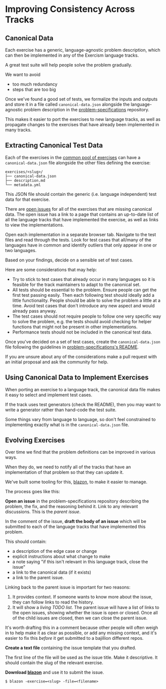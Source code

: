 ﻿# Improving Consistency Across Tracks

[blazon]: https://github.com/exercism/blazon
[problem-specifications]: https://github.com/exercism/problem-specifications/tree/master/exercises

## Canonical Data

Each exercise has a generic, language-agnostic problem description, which
can then be implemented in any of the Exercism language tracks.

A great test suite will help people solve the problem gradually.

We want to avoid

* too much redundancy
* steps that are too big

Once we've found a good set of tests, we formalize the inputs and outputs and
store it in a file called `canonical-data.json` alongside the language-agnostic
problem description in the [problem-specifications][] repository.

This makes it easier to port the exercises to new language tracks, as well as
propagate changes to the exercises that have already been implemented in
many tracks.

## Extracting Canonical Test Data

Each of the exercises in the [common pool of exercises][problem-specifications-exercises] can have a
`canonical-data.json` file alongside the other files defining the exercise:

```
exercises/<slug>/
├── canonical-data.json
├── description.md
└── metadata.yml
```

This JSON file should contain the generic (i.e. language independent) test data for that exercise.

There are [open issues][canonical-data-issues] for all of the exercises that are missing canonical data.
The open issue has a link to a page that contains an up-to-date list of all the language tracks that
have implemented the exercise, as well as links to view the implementations.

Open each implementation in a separate browser tab. Navigate to the test files and read through the tests.
Look for test cases that all/many of the languages have in common and identify outliers that only appear in one or two languages.

Based on your findings, decide on a sensible set of test cases.

Here are some considerations that may help:

* Try to stick to test cases that already occur in many languages so it is feasible for the track maintainers to adapt to the canonical set.
* All tests should be essential to the problem. Ensure people can get the first test passing easily. Then each following test should ideally add a little functionality. People should be able to solve the problem a little at a time. Avoid test cases that don't introduce any new aspect and would already pass anyway.
* The test cases should not require people to follow one very specific way to solve the problem, e.g. the tests should avoid checking for helper functions that might not be present in other implementations.
* Performance tests should not be included in the canonical test data.

Once you've decided on a set of test cases, create the `canonical-data.json` file following the guidelines in [problem-specifications's README][data-format-docs].

If you are unsure about any of the considerations make a pull request with an initial proposal and ask the community for help.

## Using Canonical Data to Implement Exercises

When porting an exercise to a language track, the canonical data file
makes it easy to select and implement test cases.

If the track uses test generators (check the README), then you may want to
write a generator rather than hand-code the test suite.

Some things vary from language to language, so don't feel constrained
to implementing exactly what is in the `canonical-data.json` file.

## Evolving Exercises

Over time we find that the problem definitions can be improved in various ways.

When they do, we need to notify all of the tracks that have an implementation
of that problem so that they can update it.

We've built some tooling for this, [blazon][blazon], to make it easier to manage.

The process goes like this:

**Open an issue** in the problem-specifications repository describing the problem, the fix,
and the reasoning behind it. Link to any relevant discussions. This is the _parent
issue_.

In the comment of the issue, **draft the body of an issue** which will be
submitted to each of the language tracks that have implemented this problem.

This should contain:

- a description of the edge case or change
- explicit instructions about what change to make
- a note saying "if this isn't relevant in this language track, close the
  issue"
- a link to the canonical data (if it exists)
- a link to the parent issue.

Linking back to the parent issue is important for two reasons:

1. It provides context. If someone wants to know more about the issue,
   they can follow links to read the history.
2. It will show a _living TODO list_. The parent issue will have a list
   of links to the open issues, showing whether the issue is open or
   closed. Once all of the child issues are closed, then we can
   close the parent issue.

It's worth drafting this in a comment because other people will often weigh in
to help make it as clear as possible, or add any missing context, and it's
easier to fix this _before_ it get submitted to a bajillion different repos.

**Create a text file** containing the issue template that you drafted.

The first line of the file will be used as the issue title. Make it
descriptive. It should contain the slug of the relevant exercise.

**Download [blazon][blazon]** and use it to submit the issue.

    $ blazon -exercise=<slug> -file=<filename>


[problem-specifications-exercises]: https://github.com/exercism/problem-specifications/tree/master/exercises
[canonical-data-issues]: https://github.com/exercism/problem-specifications/issues?utf8=%E2%9C%93&q=is%3Aissue%20is%3Aopen%20label%3A%22cross-track%20consistency%22%20canonical-data.json
[data-format-docs]: https://github.com/exercism/problem-specifications#test-data-format-canonical-datajson
